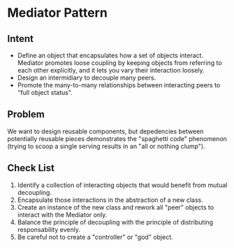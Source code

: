 # Mediator Pattern

## Intent

- Define an object that encapsulates how a set of objects interact. Mediator promotes loose coupling
by keeping objects from referring to each other explicitly, and it lets you vary their interaction
loosely.
- Design an intermidiary to decouple many peers.
- Promote the many-to-many relationships between interacting peers to "full object status".

## Problem

We want to design reusable components, but depedencies between potentially reusable pieces demonstrates
the "spaghetti code" phenomenon (trying to scoop a single serving results in an "all or nothing clump").

## Check List

1. Identify a collection of interacting objects that would benefit from mutual decoupling.
2. Encapsulate those interactions in the abstraction of a new class.
3. Create an instance of the new class and rework all "peer" objects to interact with the Mediator only.
4. Balance the principle of decoupling with the principle of distributing responsability evenly.
5. Be careful not to create a "controller" or "god" object.
